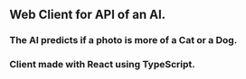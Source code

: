 ## Web Client for API of an AI.

### The AI predicts if a photo is more of a Cat or a Dog.

### Client made with React using TypeScript.
